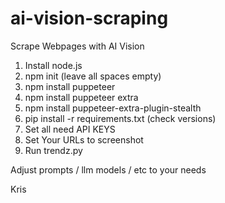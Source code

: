 # ai-vision-scraping
Scrape Webpages with AI Vision

1. Install node.js
2. npm init (leave all spaces empty)
3. npm install puppeteer
4. npm install puppeteer extra
5. npm install puppeteer-extra-plugin-stealth
6. pip install -r requirements.txt (check versions)
7. Set all need API KEYS
8. Set Your URLs to screenshot
9. Run trendz.py

Adjust prompts / llm models / etc to your needs

Kris
